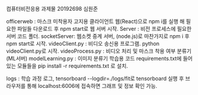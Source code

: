 컴퓨터비전응용 과제물
20192698 심원준

officerweb : 마스크 미착용자 고지용 클라이언트 웹(React)으로 npm i를 실행 해 필요한 파일들 다운로드 후 npm start로 웹 서버 시작.
Server : 비전 프로세스에 필요한 서버 코드 폴더.
socketServer: 웹소켓 중계 서버, (node.js)로 마찬가지로 npm i 후 npm start로 시작.
videoClient.py : 비디오 송신용 프로그램. python videoClient.py로 시작.
videoProcess.py : 비디오 처리 및 마스크 착용 여부 분류기(ML서버)
modelLearning.py : 이미지 분류기 학습용 코드
requirements.txt에 들어있는 모듈들을 pip install -r requirements.txt 로 설치.

logs : 학습 과정 로그, tensorboard --logdir=./logs/fit로 tensorboard 실행 후 
브라우저를 통해 localhost:6006에 접속하면 그래프 및 정보 확인 가능.